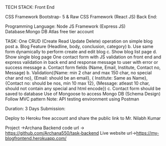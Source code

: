 TECH STACK:
Front End

CSS Framework  Bootstrap- 5 & Raw CSS 
Framework (React JS)
Back End:

Programming Language: Node JS
Framework (Express JS)
Database:Mongo DB Atlas free tier account


TASK:
One CRUD (Create Read Update Delete) operation on simple blog post a. Blog Feature (Headline, body, conclusion, category) b. Use same form dynamically to perform create and edit blog c. Show blog list page d. Show single blog page
One contact form with JS validation on front end and express validation in back end and response message to user with error or success message a. Contact form fields (Name, Email, Institute, Contact no, Message) b. Validation({Name: min 2 char and max 150 char, no special char and no}, {Email: should be an email}, { Institute: Same as Name}, {Contact no: should be nos, min 10 max 12}, {Message: atleast 10 char, should not contain any special and html encode}) c. Contact form should be saved to database
Use of Mongoose to access Mongo DB (Schema Design)
Follow MVC pattern
Note: API testing environment using Postman

Duration: 3 Days
Submission:

Deploy to Heroku free account and share the public link to Mr. Nilabh Kumar


Project ->Archana
Backend code url -> https://github.com/Archana550/task-backend
Live website url->https://my-blogfrontend.herokuapp.com/
